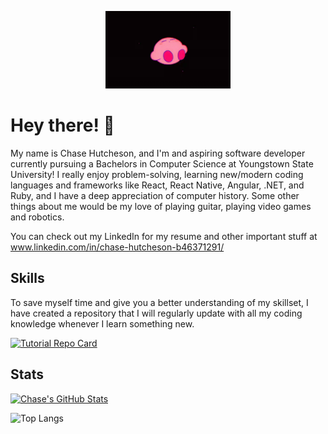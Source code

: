 <p align="center">
  <img src="https://raw.githubusercontent.com/ChaseHutcheson/ChaseHutcheson/main/banner.gif" alt="Spinning banner of kirby" width="200px" />
</p>

# Hey there! 👋

My name is Chase Hutcheson, and I'm and aspiring software developer currently pursuing a Bachelors in Computer Science at Youngstown State University! I really enjoy problem-solving, learning new/modern coding languages and frameworks like React, React Native, Angular, .NET, and Ruby, and I have a deep appreciation of computer history. Some other things about me would be my love of playing guitar, playing video games and robotics. 

You can check out my LinkedIn for my resume and other important stuff at www.linkedin.com/in/chase-hutcheson-b46371291/

## Skills
To save myself time and give you a better understanding of my skillset, I have created a repository that I will regularly update with all my coding knowledge whenever I learn something new.

[![Tutorial Repo Card](https://github-readme-stats.vercel.app/api/pin/?username=ChaseHutcheson&repo=Tutorials&theme=chartreuse-dark)](https://github.com/ChaseHutcheson/Tutorials)

## Stats
[![Chase's GitHub Stats](https://github-readme-stats.vercel.app/api?username=ChaseHutcheson&theme=chartreuse-dark)](https://github.com/anuraghazra/github-readme-stats)

![Top Langs](https://github-readme-stats.vercel.app/api/top-langs/?username=ChaseHutcheson&layout=compact&theme=chartreuse-dark&card_width=450px)
